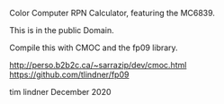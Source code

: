 Color Computer RPN Calculator, featuring the MC6839.

This is in the public Domain.

Compile this with CMOC and the fp09 library.

http://perso.b2b2c.ca/~sarrazip/dev/cmoc.html
https://github.com/tlindner/fp09

tim lindner
December 2020
